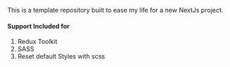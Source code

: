 This is a template repository built to ease my life for a new NextJs project.

#### Support Included for

1. Redux Toolkit
2. SASS
3. Reset default Styles with scss

